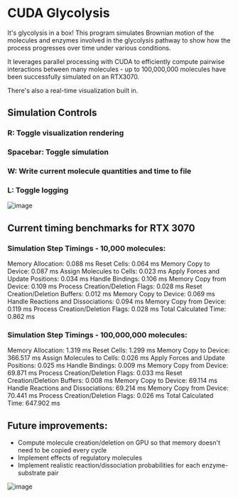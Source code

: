 # CUDA Glycolysis
It's glycolysis in a box! This program simulates Brownian motion of the molecules and enzymes involved in the glycolysis pathway to show how the process progresses over time under various conditions.

It leverages parallel processing with CUDA to efficiently compute pairwise interactions between many molecules - up to 100,000,000 molecules have been successfully simulated on an RTX3070.

There's also a real-time visualization built in.

## Simulation Controls
### R: Toggle visualization rendering
### Spacebar: Toggle simulation
### W: Write current molecule quantities and time to file
### L: Toggle logging

![image](https://github.com/user-attachments/assets/2938703b-0125-4657-9808-319b512624f8)


## Current timing benchmarks for RTX 3070
### Simulation Step Timings - 10,000 molecules:
  Memory Allocation: 0.088 ms
  Reset Cells: 0.064 ms
  Memory Copy to Device: 0.087 ms
  Assign Molecules to Cells: 0.023 ms
  Apply Forces and Update Positions: 0.034 ms
  Handle Bindings: 0.106 ms
  Memory Copy from Device: 0.109 ms
  Process Creation/Deletion Flags: 0.028 ms
  Reset Creation/Deletion Buffers: 0.012 ms
  Memory Copy to Device: 0.069 ms
  Handle Reactions and Dissociations: 0.094 ms
  Memory Copy from Device: 0.119 ms
  Process Creation/Deletion Flags: 0.028 ms
  Total Calculated Time: 0.862 ms

### Simulation Step Timings - 100,000,000 molecules:
  Memory Allocation: 1.319 ms
  Reset Cells: 1.299 ms
  Memory Copy to Device: 366.517 ms
  Assign Molecules to Cells: 0.026 ms
  Apply Forces and Update Positions: 0.025 ms
  Handle Bindings: 0.009 ms
  Memory Copy from Device: 69.871 ms
  Process Creation/Deletion Flags: 0.033 ms
  Reset Creation/Deletion Buffers: 0.008 ms
  Memory Copy to Device: 69.114 ms
  Handle Reactions and Dissociations: 69.214 ms
  Memory Copy from Device: 70.441 ms
  Process Creation/Deletion Flags: 0.026 ms
  Total Calculated Time: 647.902 ms

## Future improvements:
- Compute molecule creation/deletion on GPU so that memory doesn't need to be copied every cycle
- Implement effects of regulatory molecules
- Implement realistic reaction/dissociation probabilities for each enzyme-substrate pair
  
![image](https://github.com/user-attachments/assets/49a140fe-c049-4b0c-bb02-7a15592f8444)
